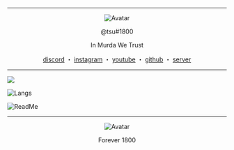 ------
<p align="center">  
  <img src="https://media.giphy.com/media/fLef2Y1yYvyBAJcNVE/giphy.gif" alt="Avatar">
</p>
<p align="center">
    @tsu#1800
<p align="center">
In Murda We Trust
<p align="center">
</p>
<p align="center">
<a href="https://discord.com/users/788470631968145411">discord</a>
    ・
    <a href="https://www.instagram.com/noluvjayy._nyc/">instagram</a>
    ・
    <a href="https://www.youtube.com/channel/UCoAgnodS-OryikuNBrbbg1Q">youtube</a>
    ・
    <a href="https://github.com/jaybinballin">github</a>
    ・
    <a href="https://discord.gg/6Bkh4qywJ4">server</a>
</p>

<p align="center">  
  
------  

![](https://komarev.com/ghpvc/?username=jaybinballin&show_icons=true&theme=midnight-purple&layout=compact)
  
![Langs](https://github-readme-stats.vercel.app/api/top-langs/?username=jaybinballin&theme=midnight-purple&langs_count=4?exclude_repo=discord-file-webhook-upload&layout=compact)
  
![ReadMe](https://github-readme-stats.vercel.app/api?username=jaybinballin&show_icons=true&theme=midnight-purple&layout=compact)

------  

<p align="center">  
  <img src="https://media.giphy.com/media/CchzkJJ6UrQmQ/giphy.gif" alt="Avatar">
</p>  
<p align="center">
Forever 1800
